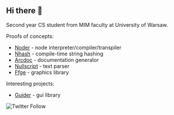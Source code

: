 ## Hi there 👋
Second year CS student from MIM faculty at University of Warsaw.

Proofs of concepts:
- [Noder](https://github.com/Niikelion/Noder) - node interpreter/compiler/transpiler
- [Nhash](https://github.com/Niikelion/nhash) - compile-time string hashing
- [Arcdoc](https://github.com/Niikelion/Arcdoc) - documentation generator
- [Nullscript](https://github.com/Niikelion/Nullscript) - text parser
- [Ffge](https://github.com/Niikelion/ffge) - graphics library

Interesting projects:
- [Guider](https://github.com/Niikelion/Guider) - gui library

![Twitter Follow](https://img.shields.io/twitter/follow/Niikelion?color=%231DA1F2&label=Niikelion&logo=Twitter&style=for-the-badge)
